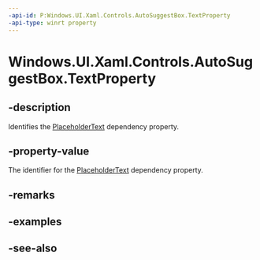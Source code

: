 ```yaml
---
-api-id: P:Windows.UI.Xaml.Controls.AutoSuggestBox.TextProperty
-api-type: winrt property
---
```


<!-- Property syntax
public Windows.UI.Xaml.DependencyProperty TextProperty { get; }
-->

# Windows.UI.Xaml.Controls.AutoSuggestBox.TextProperty

## -description
Identifies the [PlaceholderText](autosuggestbox_placeholdertext.md) dependency property.



## -property-value
The identifier for the [PlaceholderText](autosuggestbox_placeholdertext.md) dependency property.

## -remarks

## -examples

## -see-also
